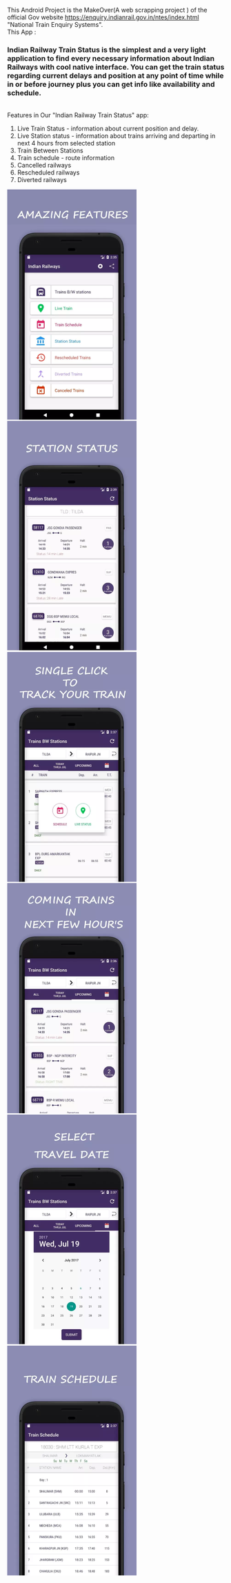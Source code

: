 This Android Project is the MakeOver(A web scrapping project ) of the official Gov website https://enquiry.indianrail.gov.in/ntes/index.html "National Train Enquiry Systems".
<br>
This App :
<h3>Indian Railway Train Status is the simplest and a very light application to find every necessary information about Indian Railways with cool native interface. You can get the train status regarding current delays and position at any point of time while in or before journey plus you can get info like availability and schedule.</h3>
<br>
Features in Our "Indian Railway Train Status" app:

1. Live Train Status - information about current position and delay.
2. Live Station status - information about trains arriving and departing in next 4 hours from selected station
3. Train Between Stations
4. Train schedule - route information
5. Cancelled railways
6. Rescheduled railways
7. Diverted railways


<img src="https://raw.githubusercontent.com/rishabhnayak/Indian-Railway-Train-Status/master/readme/Main%20Activity.png" width="300">
<img src="https://raw.githubusercontent.com/rishabhnayak/Indian-Railway-Train-Status/master/readme/Train%20Between%20Two%20Stations.png" width="300">
<img src="https://raw.githubusercontent.com/rishabhnayak/Indian-Railway-Train-Status/master/readme/Track%20Your%20Location%20Popup.png" width="300">
<img src="https://raw.githubusercontent.com/rishabhnayak/Indian-Railway-Train-Status/master/readme/Station%20Status.png" width="300">
<img src="https://raw.githubusercontent.com/rishabhnayak/Indian-Railway-Train-Status/master/readme/Date%20Picker.png" width="300">
<img src="https://raw.githubusercontent.com/rishabhnayak/Indian-Railway-Train-Status/master/readme/Train%20Schedule.png" width="300">
